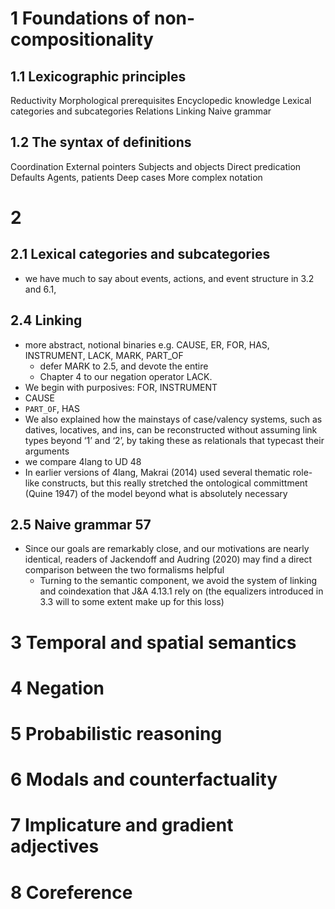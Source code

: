 # 1 Foundations of non-compositionality

## 1.1 Lexicographic principles

Reductivity
Morphological prerequisites
Encyclopedic knowledge
Lexical categories and subcategories
Relations
Linking
Naive grammar

## 1.2 The syntax of definitions

Coordination
External pointers
Subjects and objects
Direct predication
Defaults
Agents, patients
Deep cases
More complex notation

# 2

## 2.1 Lexical categories and subcategories

* we have much to say about events, actions, and event structure
in 3.2 and 6.1,

## 2.4 Linking

* more abstract, notional binaries
  e.g. CAUSE, ER, FOR, HAS, INSTRUMENT, LACK, MARK, PART_OF
  * defer MARK to 2.5, and devote the entire
  * Chapter 4 to our negation operator LACK.
* We begin with purposives: FOR, INSTRUMENT
* CAUSE
* `PART_OF`, HAS
* We also explained how
  the mainstays of case/valency systems, such as datives, locatives, and ins,
  can be reconstructed without assuming link types beyond ‘1’ and ‘2’,
  by taking these as relationals that typecast their arguments
* we compare 4lang to UD 48
* In earlier versions of 4lang, Makrai (2014) used several thematic role-like
  constructs, but this really stretched the ontological committment (Quine 1947)
  of the model beyond what is absolutely necessary

## 2.5 Naive grammar 57

* Since our goals are remarkably close, and our motivations are nearly
  identical, readers of Jackendoff and Audring (2020) may find a direct
  comparison between the two formalisms helpful
  * Turning to the semantic component,
    we avoid the system of linking and coindexation that J&A 4.13.1 rely on
    (the equalizers introduced in 3.3 will to some extent make up for this loss)

# 3 Temporal and spatial semantics

# 4 Negation

# 5 Probabilistic reasoning

# 6 Modals and counterfactuality

# 7 Implicature and gradient adjectives

# 8 Coreference
